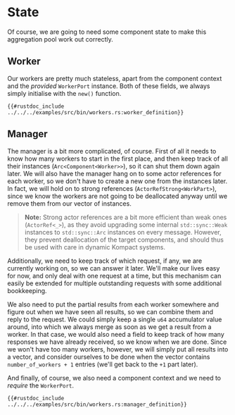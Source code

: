 # State

Of course, we are going to need some component state to make this aggregation pool work out correctly.

## Worker

Our workers are pretty much stateless, apart from the component context and the *provided* `WorkerPort` instance. Both of these fields, we always simply initialise with the `new()` function.

```rust,edition2018,no_run,noplaypen
{{#rustdoc_include ../../../examples/src/bin/workers.rs:worker_definition}}
```

## Manager

The manager is a bit more complicated, of course. First of all it needs to know how many workers to start in the first place, and then keep track of all their instances (`Arc<Component<Worker>>`), so it can shut them down again later. We will also have the manager hang on to some actor references for each worker, so we don't have to create a new one from the instances later. In fact, we will hold on to strong references (`ActorRefStrong<WorkPart>`), since we know the workers are not going to be deallocated anyway until we remove them from our vector of instances. 

> **Note:** Strong actor references are a bit more efficient than weak ones (`ActorRef<_>`), as they avoid upgrading some internal `std::sync::Weak` instances to `std::sync::Arc` instances on every message. However, they prevent deallocation of the target components, and should thus be used with care in dynamic Kompact systems.

Additionally, we need to keep track of which request, if any, we are currently working on, so we can answer it later. We'll make our lives easy for now, and only deal with one request at a time, but this mechanism can easily be extended for multiple outstanding requests with some additional bookkeeping.

We also need to put the partial results from each worker somewhere and figure out when we have seen all results, so we can combine them and reply to the request. We could simply keep a single `u64` accumulator value around, into which we always merge as soon as we get a result from a worker. In that case, we would also need a field to keep track of how many responses we have already received, so we know when we are done. Since we won't have too many workers, however, we will simply put all results into a vector, and consider ourselves to be done when the vector contains `number_of_workers + 1` entries (we'll get back to the `+1` part later).

And finally, of course, we also need a component context and we need to *require* the `WorkerPort`.

```rust,edition2018,no_run,noplaypen
{{#rustdoc_include ../../../examples/src/bin/workers.rs:manager_definition}}
```
